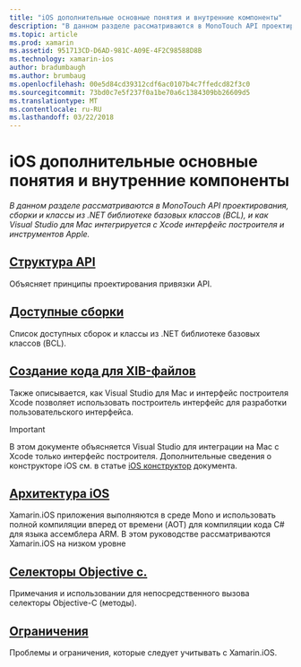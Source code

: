 ```yaml
---
title: "iOS дополнительные основные понятия и внутренние компоненты"
description: "В данном разделе рассматриваются в MonoTouch API проектирования, сборки и классы из .NET библиотеке базовых классов (BCL), и как Visual Studio для Mac интегрируется с Xcode интерфейс построителя и инструментов Apple."
ms.topic: article
ms.prod: xamarin
ms.assetid: 951713CD-D6AD-981C-A09E-4F2C98588D8B
ms.technology: xamarin-ios
author: bradumbaugh
ms.author: brumbaug
ms.openlocfilehash: 00e5d84cd39312cdf6ac0107b4c7ffedcd82f3c0
ms.sourcegitcommit: 73bd0c7e5f237f0a1be70a6c1384309bb26609d5
ms.translationtype: MT
ms.contentlocale: ru-RU
ms.lasthandoff: 03/22/2018
---
```

# <a name="ios-advanced-concepts-and-internals"></a>iOS дополнительные основные понятия и внутренние компоненты

_В данном разделе рассматриваются в MonoTouch API проектирования, сборки и классы из .NET библиотеке базовых классов (BCL), и как Visual Studio для Mac интегрируется с Xcode интерфейс построителя и инструментов Apple._




##  <a name="api-designiosinternalsapi-designindexmd"></a>[Структура API](~/ios/internals/api-design/index.md)

Объясняет принципы проектирования привязки API.




##  <a name="available-assembliescross-platforminternalsavailable-assembliesmd"></a>[Доступные сборки](~/cross-platform/internals/available-assemblies.md)

Список доступных сборок и классы из .NET библиотеке базовых классов (BCL).




##  <a name="xib-code-generationiosinternalsxib-code-generationmd"></a>[Создание кода для XIB-файлов](~/ios/internals/xib-code-generation.md)

Также описывается, как Visual Studio для Mac и интерфейс построителя Xcode позволяет использовать построитель интерфейс для разработки пользовательского интерфейса.

> [!IMPORTANT]
> В этом документе объясняется Visual Studio для интеграции на Mac с Xcode только интерфейс построителя. Дополнительные сведения о конструкторе iOS см. в статье [iOS конструктор](~/ios/user-interface/designer/index.md) документа.



##  <a name="ios-architectureiosinternalsarchitecturemd"></a>[Архитектура iOS](~/ios/internals/architecture.md)

Xamarin.iOS приложения выполняются в среде Mono и использовать полной компиляции вперед от времени (AOT) для компиляции кода C# для языка ассемблера ARM. В этом руководстве рассматриваются Xamarin.iOS на низком уровне

##  <a name="objective-c-selectorsiosinternalsobjective-c-selectorsmd"></a>[Селекторы Objective c.](~/ios/internals/objective-c-selectors.md)

Примечания и использовании для непосредственного вызова селекторы Objective-C (методы).


##  <a name="limitationslimitationsmd"></a>[Ограничения](limitations.md)

Проблемы и ограничения, которые следует учитывать с Xamarin.iOS.